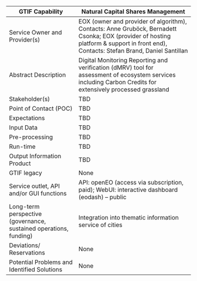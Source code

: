 ﻿|GTIF Capability|**Natural Capital Shares Management**|
| - | - |
|Service Owner and Provider(s)|EOX (owner and provider of algorithm), Contacts: Anne Gruböck, Bernadett Csonka; EOX (provider of hosting platform & support in front end), Contacts: Stefan Brand, Daniel Santillan|
|Abstract Description|Digital Monitoring Reporting and verification (dMRV) tool for assessment of ecosystem services including Carbon Credits for extensively processed grassland|
|Stakeholder(s)|TBD|
|Point of Contact (POC)|TBD|
|Expectations|TBD|
|Input Data|TBD|
|Pre-processing|TBD|
|Run-time|TBD|
|Output Information Product|TBD|
|GTIF legacy|None|
|Service outlet, API and/or GUI functions|API: openEO (access via subscription, paid); WebUI: interactive dashboard (eodash) – public|
|Long-term perspective (governance, sustained operations, funding)|Integration into thematic information service of cities|
|Deviations/ Reservations|None|
|Potential Problems and Identified Solutions|None|

